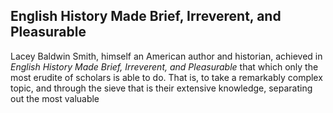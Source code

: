 ## English History Made Brief, Irreverent, and Pleasurable

Lacey Baldwin Smith, himself an American author and historian, achieved in *English History Made Brief, Irreverent, and Pleasurable* that which only the most erudite of scholars is able to do. That is, to take a remarkably complex topic, and through the sieve that is their extensive knowledge, separating out the most valuable 

